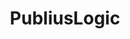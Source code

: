 ---
templateKey: 'home-page'
title: PubliusLogic
canonical: "https://publiuslogic.com"
meta_title: Home | publiuslogic.com
meta_description: >-
  At PubliusLogic we Publish Logic as Common Sense. Our name was taken from my 
  extensive studies Of the Books at Large = Us Congressional Reports including a lot 
  of Notes and Letters from our Founding Fathers.
heading: To Publish Logic - Common Sense
cover: ./sunset-kitzeberg-fjord.jpg
tags:
  - Home Page
  - PubliusLogic
  - Gatsby
  - Netlify
description: >-
  At PubliusLogic we Publish Logic as Common Sense
offerings:
  blurbs:
    - image: /img/meeting-space.png
      text: >
        Built with ❤️ and Jamaican Blue Mountain Coffee. PubliusLogic is a collection of tutorials by the Publius on a lot of human subjects.
        Since I have never had anyone work on anything of mine I build my own website's and enjoy
        coding it a lot. The tutorials on this site are surrounding Gatsby, React, ReactHooks, Styled Components and even bluma .css with Styled Components and styled icons. Using React hooks for Forms, Modals, Masonry Gallery Layout's, Google Maps and more. I have Moved from my donboulton.com website build with Jekyll adding React and a Webpack build to my Jekyll site gave me all the tools I needed to Build this Gatsby site. I have lots of ways to contact me within every page, so let me know of any errors, or issues you have with my writings or code.
    - image: /img/tutorials.png    
      text: >
         Our name was taken from publications of 85 articles in mostly New York papers. The Publius was published anonymously as the - Federalist Papers - Constitution Facts. Including my 15 years extensive studies Of the Books at Large - USA Congressional Reports, also studying the of Notes and Letters from our Founding Fathers as Alexander Hamilton, James Madison, and John Jay. Logic Came from Thomas Paine's book Common Sense. Originally published anonymously, “Common Sense” advocated independence for the American colonies from Britain and is considered one of the most influential pamphlets in American history. Promoting the colonists to seek Independence.
testimonials:
  - author: Janosh Riebesell
    quote: >-
      If you’re running a Gatsby blog (or any React-powered blog for that matter) and you’d like to add comment functionality, rest assured, it’s very easy. React Hooks is easy and light 
  - author: Donald Boulton
    quote: >-
      I get a lot out of posts on >_Upmostly, "James King", brings you original React and JavaScript tutorials each week. Learn React and JavaScript the right way..
---